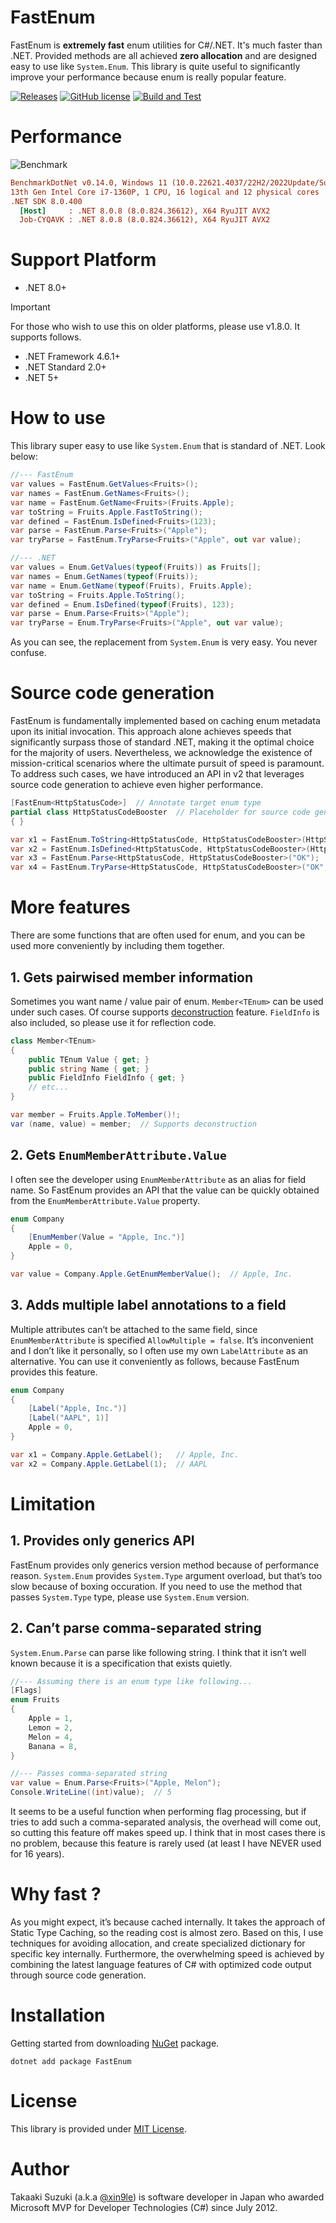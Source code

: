 # FastEnum
FastEnum is **extremely fast** enum utilities for C#/.NET. It's much faster than .NET. Provided methods are all achieved **zero allocation** and are designed easy to use like `System.Enum`. This library is quite useful to significantly improve your performance because enum is really popular feature.

[![Releases](https://img.shields.io/github/release/xin9le/FastEnum.svg)](https://github.com/xin9le/FastEnum/releases)
[![GitHub license](https://img.shields.io/github/license/xin9le/FastEnum)](https://github.com/xin9le/FastEnum/blob/main/LICENSE)
[![Build and Test](https://github.com/xin9le/FastEnum/actions/workflows/test.yml/badge.svg)](https://github.com/xin9le/FastEnum/actions/workflows/test.yml)



# Performance
![Benchmark](https://github.com/user-attachments/assets/81755afc-30ad-4e20-9737-fa3031ef52aa)


``` ini
BenchmarkDotNet v0.14.0, Windows 11 (10.0.22621.4037/22H2/2022Update/SunValley2)
13th Gen Intel Core i7-1360P, 1 CPU, 16 logical and 12 physical cores
.NET SDK 8.0.400
  [Host]     : .NET 8.0.8 (8.0.824.36612), X64 RyuJIT AVX2
  Job-CYQAVK : .NET 8.0.8 (8.0.824.36612), X64 RyuJIT AVX2
```



# Support Platform
- .NET 8.0+

> [!Important]
> For those who wish to use this on older platforms, please use v1.8.0. It supports follows.
> - .NET Framework 4.6.1+
> - .NET Standard 2.0+
> - .NET 5+



# How to use
This library super easy to use like `System.Enum` that is standard of .NET. Look below:

```cs
//--- FastEnum
var values = FastEnum.GetValues<Fruits>();
var names = FastEnum.GetNames<Fruits>();
var name = FastEnum.GetName<Fruits>(Fruits.Apple);
var toString = Fruits.Apple.FastToString();
var defined = FastEnum.IsDefined<Fruits>(123);
var parse = FastEnum.Parse<Fruits>("Apple");
var tryParse = FastEnum.TryParse<Fruits>("Apple", out var value);
```

```cs
//--- .NET
var values = Enum.GetValues(typeof(Fruits)) as Fruits[];
var names = Enum.GetNames(typeof(Fruits));
var name = Enum.GetName(typeof(Fruits), Fruits.Apple);
var toString = Fruits.Apple.ToString();
var defined = Enum.IsDefined(typeof(Fruits), 123);
var parse = Enum.Parse<Fruits>("Apple");
var tryParse = Enum.TryParse<Fruits>("Apple", out var value);
```

As you can see, the replacement from `System.Enum` is very easy. You never confuse.



# Source code generation
FastEnum is fundamentally implemented based on caching enum metadata upon its initial invocation. This approach alone achieves speeds that significantly surpass those of standard .NET, making it the optimal choice for the majority of users. Nevertheless, we acknowledge the existence of mission-critical scenarios where the ultimate pursuit of speed is paramount. To address such cases, we have introduced an API in v2 that leverages source code generation to achieve even higher performance.

```cs
[FastEnum<HttpStatusCode>]  // Annotate target enum type
partial class HttpStatusCodeBooster  // Placeholder for source code generation
{ }

var x1 = FastEnum.ToString<HttpStatusCode, HttpStatusCodeBooster>(HttpStatusCode.OK);
var x2 = FastEnum.IsDefined<HttpStatusCode, HttpStatusCodeBooster>(HttpStatusCode.OK);
var x3 = FastEnum.Parse<HttpStatusCode, HttpStatusCodeBooster>("OK");
var x4 = FastEnum.TryParse<HttpStatusCode, HttpStatusCodeBooster>("OK", out var value);
```



# More features
There are some functions that are often used for enum, and you can be used more conveniently by including them together.


## 1. Gets pairwised member information
Sometimes you want name / value pair of enum. `Member<TEnum>` can be used under such cases. Of course supports [deconstruction](https://docs.microsoft.com/en-us/dotnet/csharp/deconstruct) feature. `FieldInfo` is also included, so please use it for reflection code.


```cs
class Member<TEnum>
{
    public TEnum Value { get; }
    public string Name { get; }
    public FieldInfo FieldInfo { get; }
    // etc...
}

var member = Fruits.Apple.ToMember()!;
var (name, value) = member;  // Supports deconstruction
```


## 2. Gets `EnumMemberAttribute.Value`
I often see the developer using `EnumMemberAttribute` as an alias for field name. So FastEnum provides an API that the value can be quickly obtained from the `EnumMemberAttribute.Value` property.


```cs
enum Company
{
    [EnumMember(Value = "Apple, Inc.")]
    Apple = 0,
}

var value = Company.Apple.GetEnumMemberValue();  // Apple, Inc.
```


## 3. Adds multiple label annotations to a field
Multiple attributes can’t be attached to the same field, since `EnumMemberAttribute` is specified `AllowMultiple = false`. It’s inconvenient and I don’t like it personally, so I often use my own `LabelAttribute` as an alternative. You can use it conveniently as follows, because FastEnum provides this feature.


```cs
enum Company
{
    [Label("Apple, Inc.")]
    [Label("AAPL", 1)]
    Apple = 0,
}

var x1 = Company.Apple.GetLabel();   // Apple, Inc.
var x2 = Company.Apple.GetLabel(1);  // AAPL
```



# Limitation
## 1. Provides only generics API
FastEnum provides only generics version method because of performance reason. `System.Enum` provides `System.Type` argument overload, but that’s too slow because of boxing occuration. If you need to use the method that passes `System.Type` type, please use `System.Enum` version.


## 2. Can’t parse comma-separated string
`System.Enum.Parse` can parse like following string. I think that it isn’t well known because it is a specification that exists quietly.


```cs
//--- Assuming there is an enum type like following...
[Flags]
enum Fruits
{
    Apple = 1,
    Lemon = 2,
    Melon = 4,
    Banana = 8,
}

//--- Passes comma-separated string
var value = Enum.Parse<Fruits>("Apple, Melon");
Console.WriteLine((int)value);  // 5
```

It seems to be a useful function when performing flag processing, but if tries to add such a comma-separated analysis, the overhead will come out, so cutting this feature off makes speed up. I think that in most cases there is no problem, because this feature is rarely used (at least I have NEVER used for 16 years).



# Why fast ?
As you might expect, it’s because cached internally. It takes the approach of Static Type Caching, so the reading cost is almost zero. Based on this, I use techniques for avoiding allocation, and create specialized dictionary for specific key internally. Furthermore, the overwhelming speed is achieved by combining the latest language features of C# with optimized code output through source code generation.



# Installation
Getting started from downloading [NuGet](https://www.nuget.org/packages/FastEnum) package.

```
dotnet add package FastEnum
```



# License
This library is provided under [MIT License](http://opensource.org/licenses/MIT).


# Author
Takaaki Suzuki (a.k.a [@xin9le](https://twitter.com/xin9le)) is software developer in Japan who awarded Microsoft MVP for Developer Technologies (C#) since July 2012.
